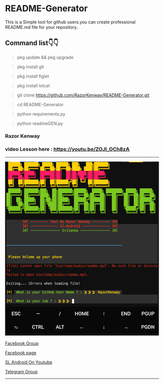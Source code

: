 # README-Generator
This is a Simple tool for github users.you can create professional README.md file for your repository..




## Command list👇👇

> pkg update && pkg upgrade

> pkg install git

> pkg install figlet

> pkg install lolcat


> git clone https://github.com/RazorKenway/README-Generator.git

> cd README-Generator

> python requirements.py

> python readmeGEN.py


### Razor Kenway


### video Lesson here : https://youtu.be/ZOJl_OCh8zA

<hr colour="Red">

<img src="README-Generator.png" size ="15">

<br>



<a href="https://www.facebook.com/groups/277920623081269/?ref=share">Facebook Group </a>

<a href="https://www.facebook.com/SLAndroidD/">Facebook page </a>

<a href="https://www.youtube.com/c/SLAndroid"> SL Android On Youtube  </a>

<a href="https://t.me/joinchat/MaJux1c8gdMW2GSqCpEBxQ"> Telegram Group </a>

<hr colour="Red" size="10">


